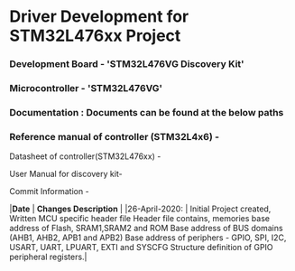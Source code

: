 # Driver Development for STM32L476xx Project
### Development Board 	- 	 'STM32L476VG Discovery Kit'
### Microcontroller 	-	'STM32L476VG'

### Documentation : Documents can be found at the below paths
### Reference manual of controller (STM32L4x6) - 
	
Datasheet of controller(STM32L476xx) - 
	
User Manual for discovery kit- 

Commit Information - 

|**Date**				| 		**Changes Description**		|
|26-April-2020: 		|	Initial Project created,         			Written MCU specific header file
						Header file contains, memories base address of Flash, SRAM1,SRAM2 and ROM
						Base address of BUS domains (AHB1, AHB2, APB1 and APB2)
						Base address of periphers - GPIO, SPI, I2C, USART, UART, LPUART, EXTI and SYSCFG 
						Structure definition of GPIO peripheral registers.|